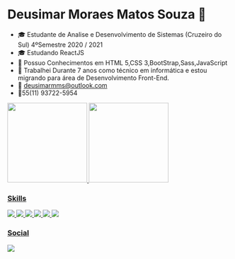 # Deusimar Moraes Matos Souza 👋

 
- 🎓 Estudante de Analise e Desenvolvimento de Sistemas (Cruzeiro do Sul) 4ºSemestre 2020 / 2021 
- 🎓 Estudando ReactJS
- 🔧 Possuo Conhecimentos em HTML 5,CSS 3,BootStrap,Sass,JavaScript
- 💼 Trabalhei Durante 7 anos como técnico em informática e estou  migrando para área de Desenvolvimento Front-End.
- 📩 deusimarmms@outlook.com
- 📱55(11) 93722-5954
 <div>
  <a href="https://github.com/deusimarmms">
  <img height="180em" src="https://github-readme-stats.vercel.app/api?username=deusimarmms&show_icons=true&theme=dark&include_all_commits=true&count_private=true""/>
  <img height="180em" src="https://github-readme-stats.vercel.app/api/top-langs/?username=deusimarmms&layout=compact&langs_count=7&theme=dark"/>
</div>
<div>
  <h3> Skills </h3>                                                                                                                                             
    <img src="https://img.shields.io/badge/HTML5-E34F26?style=for-the-badge&logo=html5&logoColor=white" />
    <img src="https://img.shields.io/badge/CSS3-1572B6?style=for-the-badge&logo=css3&logoColor=white" />
    <img src="https://img.shields.io/badge/Bootstrap-563D7C?style=for-the-badge&logo=bootstrap&logoColor=white" />
    <img src="https://img.shields.io/badge/Sass-CC6699?style=for-the-badge&logo=sass&logoColor=white" />
    <img src="https://img.shields.io/badge/jQuery-0769AD?style=for-the-badge&logo=jquery&logoColor=white" />
    <img src="https://img.shields.io/badge/JavaScript-323330?style=for-the-badge&logo=javascript&logoColor=F7DF1E" />
</div>
<div>
  <h3> Social </h3>
    <a href="https://www.linkedin.com/in/deusimar-souza-a1870b79/"target="_blank"><img src="https://img.shields.io/badge/LinkedIn-0077B5?style=for-the-badge&logo=linkedin&logoColor=white" />
    </a>                                                     
                                   
</div>                                                                                                                     
